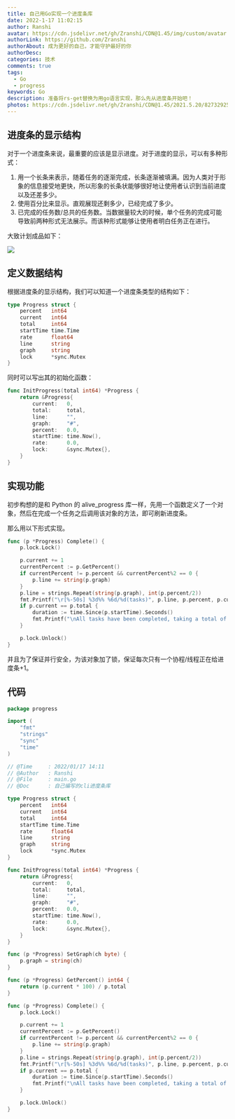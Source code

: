 ```yaml
---
title: 自己用Go实现一个进度条库
date: 2022-1-17 11:02:15
author: Ranshi
avatar: https://cdn.jsdelivr.net/gh/Zranshi/CDN@1.45/img/custom/avatar.jpg
authorLink: https://github.com/Zranshi
authorAbout: 成为更好的自己，才能守护最好的你
authorDesc:
categories: 技术
comments: true
tags:
  - Go
  - progress
keywords: Go
description: 准备将rs-get替换为用go语言实现，那么先从进度条开始吧！
photos: https://cdn.jsdelivr.net/gh/Zranshi/CDN@1.45/2021.5.20/82732925_p0.png
---
```


## 进度条的显示结构

对于一个进度条来说，最重要的应该是显示进度。对于进度的显示，可以有多种形式：

1. 用一个长条来表示，随着任务的逐渐完成，长条逐渐被填满。因为人类对于形象的信息接受地更快，所以形象的长条状能够很好地让使用者认识到当前进度以及还差多少。
2. 使用百分比来显示。直观展现还剩多少，已经完成了多少。
3. 已完成的任务数/总共的任务数。当数据量较大的时候，单个任务的完成可能导致前两种形式无法展示。而该种形式能够让使用者明白任务正在进行。

大致计划成品如下：

![](https://s2.loli.net/2022/01/17/TYifLy51Z9KnqaX.png)

## 定义数据结构

根据进度条的显示结构，我们可以知道一个进度条类型的结构如下：

```go
type Progress struct {
	percent   int64
	current   int64
	total     int64
	startTime time.Time
	rate      float64
	line      string
	graph     string
	lock      *sync.Mutex
}
```

同时可以写出其的初始化函数：

```go
func InitProgress(total int64) *Progress {
	return &Progress{
		current:   0,
		total:     total,
		line:      "",
		graph:     "#",
		percent:   0.0,
		startTime: time.Now(),
		rate:      0.0,
		lock:      &sync.Mutex{},
	}
}
```

## 实现功能

初步构想的是和 Python 的 alive_progress 库一样，先用一个函数定义了一个对象，然后在完成一个任务之后调用该对象的方法，即可刷新进度条。

那么用以下形式实现。

```go
func (p *Progress) Complete() {
	p.lock.Lock()

	p.current += 1
	currentPercent := p.GetPercent()
	if currentPercent != p.percent && currentPercent%2 == 0 {
		p.line += string(p.graph)
	}
	p.line = strings.Repeat(string(p.graph), int(p.percent/2))
	fmt.Printf("\r[%-50s] %3d%% %6d/%d(tasks)", p.line, p.percent, p.current, p.total)
	if p.current == p.total {
		duration := time.Since(p.startTime).Seconds()
		fmt.Printf("\nAll tasks have been completed, taking a total of %.2f seconds.\n", duration)
	}

	p.lock.Unlock()
}
```

并且为了保证并行安全，为该对象加了锁，保证每次只有一个协程/线程正在给进度条+1。

## 代码

```go
package progress

import (
	"fmt"
	"strings"
	"sync"
	"time"
)

// @Time     : 2022/01/17 14:11
// @Author   : Ranshi
// @File     : main.go
// @Doc      : 自己编写的cli进度条库

type Progress struct {
	percent   int64
	current   int64
	total     int64
	startTime time.Time
	rate      float64
	line      string
	graph     string
	lock      *sync.Mutex
}

func InitProgress(total int64) *Progress {
	return &Progress{
		current:   0,
		total:     total,
		line:      "",
		graph:     "#",
		percent:   0.0,
		startTime: time.Now(),
		rate:      0.0,
		lock:      &sync.Mutex{},
	}
}

func (p *Progress) SetGraph(ch byte) {
	p.graph = string(ch)
}

func (p *Progress) GetPercent() int64 {
	return (p.current * 100) / p.total
}

func (p *Progress) Complete() {
	p.lock.Lock()

	p.current += 1
	currentPercent := p.GetPercent()
	if currentPercent != p.percent && currentPercent%2 == 0 {
		p.line += string(p.graph)
	}
	p.line = strings.Repeat(string(p.graph), int(p.percent/2))
	fmt.Printf("\r[%-50s] %3d%% %6d/%d(tasks)", p.line, p.percent, p.current, p.total)
	if p.current == p.total {
		duration := time.Since(p.startTime).Seconds()
		fmt.Printf("\nAll tasks have been completed, taking a total of %.2f seconds.\n", duration)
	}

	p.lock.Unlock()
}
```
